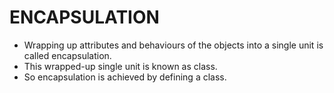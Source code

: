 # ENCAPSULATION

+ Wrapping up attributes and behaviours of the objects into a single unit is called encapsulation.
+ This wrapped-up single unit is known as class.
+ So encapsulation is achieved by defining a class.
